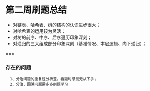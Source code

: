 第二周刷题总结
===
* 对链表、哈希表、树的结构的认识进步很大；<br>
* 对哈希表的运用较为灵活；<br>
* 对树的前序、中序、后序遍历印象深刻；<br>
* 对递归的三大组成部分印象深刻（基准情况、本层逻辑、向下递归）；<br>


===

### 存在的问题
```
  1、分治问题的重复性分析差，看题时感觉无从下手；
  2、分治、回溯问题需多多刷题学习
```

